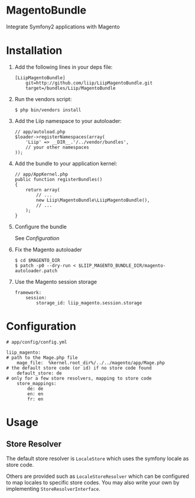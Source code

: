 MagentoBundle
=============

Integrate Symfony2 applications with Magento

Installation
============

1.  Add the following lines in your deps file:
    
    ```
    [LiipMagentoBundle]
        git=http://github.com/liip/LiipMagentoBundle.git
        target=/bundles/Liip/MagentoBundle
    ```

2.  Run the vendors script:
    
    ```
    $ php bin/vendors install
    ```

3.  Add the Liip namespace to your autoloader:
    
    ```
    // app/autoload.php
    $loader->registerNamespaces(array(
        'Liip' => __DIR__.'/../vendor/bundles',
        // your other namespaces
    ));
    ```

4.  Add the bundle to your application kernel:
    
    ```
    // app/AppKernel.php
    public function registerBundles()
    {
        return array(
            // ...
            new Liip\MagentoBundle\LiipMagentoBundle(),
            // ...
        );
    }
    ```

5.  Configure the bundle
    
    See *Configuration*
    

6.  Fix the Magento autoloader

    ```
    $ cd $MAGENTO_DIR
    $ patch -p0 --dry-run < $LIIP_MAGENTO_BUNDLE_DIR/magento-autoloader.patch
    ```

7.  Use the Magento session storage

    ````
    framework:
        session:
            storage_id: liip_magento.session.storage
    ````


Configuration
============

```
# app/config/config.yml

liip_magento:
# path to the Mage.php file
    mage_file:  %kernel.root_dir%/../../magento/app/Mage.php
# the default store code (or id) if no store code found
    default_store: de
# only for a few store resolvers, mapping to store code
    store_mappings:
        de: de
        en: en
        fr: en
```

Usage
=====

Store Resolver
--------------

The default store resolver is `LocaleStore` which uses the symfony locale as 
store code.

Others are provided such as `LocaleStoreResolver` which can be configured to map
locales to specific store codes. You may also write your own by implementing `StoreResolverInterface`.

